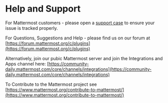 # Help and Support

For Mattermost customers - please open a [support case](https://mattermost.zendesk.com/hc/en-us/requests/new) to ensure your issue is tracked properly.

For Questions, Suggestions and Help - please find us on our forum at [https://forum.mattermost.org/c/plugins](https://forum.mattermost.org/c/plugins)​

Alternatively, join our pubic Mattermost server and join the Integrations and Apps channel here: [https://community-daily.mattermost.com/core/channels/integrations](https://community-daily.mattermost.com/core/channels/integrations)​

To Contribute to the Mattermost project see [https://www.mattermost.org/contribute-to-mattermost/](https://www.mattermost.org/contribute-to-mattermost/)

